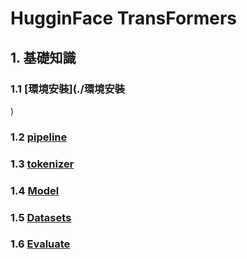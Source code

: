 # HugginFace TransFormers
## 1. 基礎知識
### 1.1 [**環境安裝**](./環境安裝
)
### 1.2 [**pipeline**](./pipeline/)
### 1.3 [**tokenizer**](./tokenizer/)
### 1.4 [**Model**](./model/)
### 1.5 [**Datasets**](./datasets/)
### 1.6 [**Evaluate**](./evaluate/)



